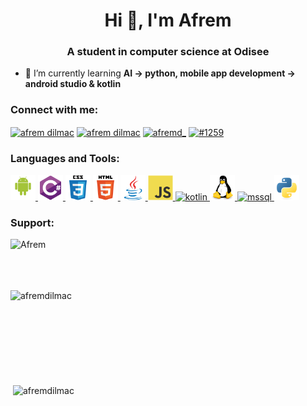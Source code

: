 <h1 align="center">Hi 👋, I'm Afrem</h1>
<h3 align="center">A student in computer science at Odisee</h3>

- 🌱 I’m currently learning **AI -> python, mobile app development -> android studio & kotlin**

<h3 align="left">Connect with me:</h3>
<p align="left">
<a href="https://linkedin.com/in/afrem dilmac" target="blank"><img align="center" src="https://raw.githubusercontent.com/rahuldkjain/github-profile-readme-generator/master/src/images/icons/Social/linked-in-alt.svg" alt="afrem dilmac" height="30" width="40" /></a>
<a href="https://fb.com/afrem dilmac" target="blank"><img align="center" src="https://raw.githubusercontent.com/rahuldkjain/github-profile-readme-generator/master/src/images/icons/Social/facebook.svg" alt="afrem dilmac" height="30" width="40" /></a>
<a href="https://instagram.com/afremd_" target="blank"><img align="center" src="https://raw.githubusercontent.com/rahuldkjain/github-profile-readme-generator/master/src/images/icons/Social/instagram.svg" alt="afremd_" height="30" width="40" /></a>
<a href="https://discord.gg/#1259" target="blank"><img align="center" src="https://raw.githubusercontent.com/rahuldkjain/github-profile-readme-generator/master/src/images/icons/Social/discord.svg" alt="#1259" height="30" width="40" /></a>
</p>

<h3 align="left">Languages and Tools:</h3>
<p align="left"> <a href="https://developer.android.com" target="_blank"> <img src="https://raw.githubusercontent.com/devicons/devicon/master/icons/android/android-original-wordmark.svg" alt="android" width="40" height="40"/> </a> <a href="https://www.w3schools.com/cs/" target="_blank"> <img src="https://raw.githubusercontent.com/devicons/devicon/master/icons/csharp/csharp-original.svg" alt="csharp" width="40" height="40"/> </a> <a href="https://www.w3schools.com/css/" target="_blank"> <img src="https://raw.githubusercontent.com/devicons/devicon/master/icons/css3/css3-original-wordmark.svg" alt="css3" width="40" height="40"/> </a> <a href="https://www.w3.org/html/" target="_blank"> <img src="https://raw.githubusercontent.com/devicons/devicon/master/icons/html5/html5-original-wordmark.svg" alt="html5" width="40" height="40"/> </a> <a href="https://www.java.com" target="_blank"> <img src="https://raw.githubusercontent.com/devicons/devicon/master/icons/java/java-original.svg" alt="java" width="40" height="40"/> </a> <a href="https://developer.mozilla.org/en-US/docs/Web/JavaScript" target="_blank"> <img src="https://raw.githubusercontent.com/devicons/devicon/master/icons/javascript/javascript-original.svg" alt="javascript" width="40" height="40"/> </a> <a href="https://kotlinlang.org" target="_blank"> <img src="https://www.vectorlogo.zone/logos/kotlinlang/kotlinlang-icon.svg" alt="kotlin" width="40" height="40"/> </a> <a href="https://www.linux.org/" target="_blank"> <img src="https://raw.githubusercontent.com/devicons/devicon/master/icons/linux/linux-original.svg" alt="linux" width="40" height="40"/> </a> <a href="https://www.microsoft.com/en-us/sql-server" target="_blank"> <img src="https://www.svgrepo.com/show/303229/microsoft-sql-server-logo.svg" alt="mssql" width="40" height="40"/> </a> <a href="https://www.python.org" target="_blank"> <img src="https://raw.githubusercontent.com/devicons/devicon/master/icons/python/python-original.svg" alt="python" width="40" height="40"/> </a> </p>

<h3 align="left">Support:</h3>
<p><a href="https://www.buymeacoffee.com/Afrem"> <img align="left" src="https://cdn.buymeacoffee.com/buttons/v2/default-yellow.png" height="50" width="210" alt="Afrem" /></a></p><br><br>
<br><br>

<p><img align="left" src="https://github-readme-stats.vercel.app/api/top-langs?username=afremdilmac&show_icons=true&locale=en&layout=compact" alt="afremdilmac" /></p>
<br><br>
<br><br>
<br><br>
<br><br>
<p>&nbsp;<img align="center" src="https://github-readme-stats.vercel.app/api?username=afremdilmac&show_icons=true&locale=en" alt="afremdilmac" /></p>
